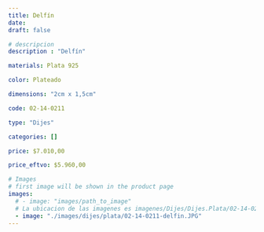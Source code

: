 ```yaml
---
title: Delfín
date: 
draft: false

# descripcion
description : "Delfín"

materials: Plata 925

color: Plateado

dimensions: "2cm x 1,5cm"

code: 02-14-0211

type: "Dijes"

categories: []

price: $7.010,00

price_eftvo: $5.960,00

# Images
# first image will be shown in the product page
images:
  # - image: "images/path_to_image"
  # La ubicacion de las imagenes es imagenes/Dijes/Dijes.Plata/02-14-0211-delfin
  - image: "./images/dijes/plata/02-14-0211-delfin.JPG"
---
```

